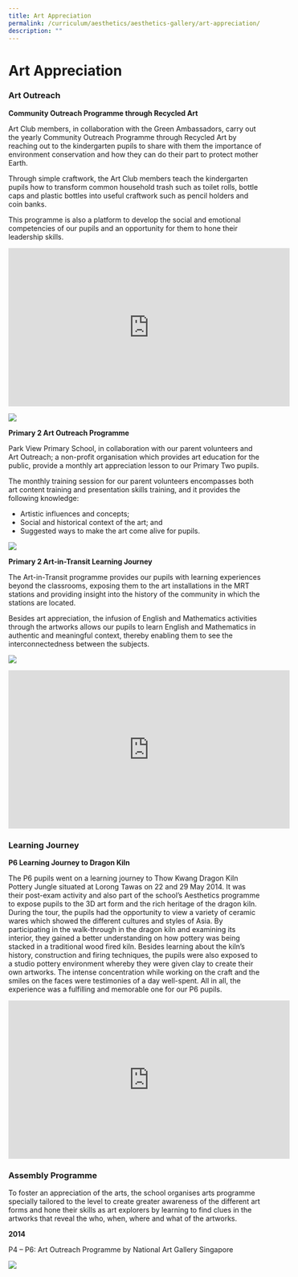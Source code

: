 ```yaml
---
title: Art Appreciation
permalink: /curriculum/aesthetics/aesthetics-gallery/art-appreciation/
description: ""
---
```

# **Art Appreciation**

### Art Outreach

**Community Outreach Programme through Recycled Art**

Art Club members, in collaboration with the Green Ambassadors, carry out the yearly Community Outreach Programme through Recycled Art by reaching out to the kindergarten pupils to share with them the importance of environment conservation and how they can do their part to protect mother Earth.

Through simple craftwork, the Art Club members teach the kindergarten pupils how to transform common household trash such as toilet rolls, bottle caps and plastic bottles into useful craftwork such as pencil holders and coin banks.

This programme is also a platform to develop the social and emotional competencies of our pupils and an opportunity for them to hone their leadership skills.


<iframe width="560" height="315" src="https://www.youtube.com/embed/cwsop_9gm0w" title="YouTube video player" frameborder="0" allow="accelerometer; autoplay; clipboard-write; encrypted-media; gyroscope; picture-in-picture" allowfullscreen></iframe>




![](/images/AOP1.jpg)


**Primary 2 Art Outreach Programme**

Park View Primary School, in collaboration with our parent volunteers and Art Outreach; a non-profit organisation which provides art education for the public, provide a monthly art appreciation lesson to our Primary Two pupils.

The monthly training session for our parent volunteers encompasses both art content training and presentation skills training, and it provides the following knowledge:

*   Artistic influences and concepts;
*   Social and historical context of the art; and
*   Suggested ways to make the art come alive for pupils.

![](/images/AOP2.jpg)


**Primary 2 Art-in-Transit Learning Journey**

The Art-in-Transit programme provides our pupils with learning experiences beyond the classrooms, exposing them to the art installations in the MRT stations and providing insight into the history of the community in which the stations are located.

Besides art appreciation, the infusion of English and Mathematics activities through the artworks allows our pupils to learn English and Mathematics in authentic and meaningful context, thereby enabling them to see the interconnectedness between the subjects.

![](/images/P2Art-in-TransitLearningJourney.jpg)







<iframe width="560" height="315" src="https://www.youtube.com/embed/-iA_BnsARAE" title="YouTube video player" frameborder="0" allow="accelerometer; autoplay; clipboard-write; encrypted-media; gyroscope; picture-in-picture" allowfullscreen></iframe>









### Learning Journey

**P6 Learning Journey to Dragon Kiln**

The P6 pupils went on a learning journey to Thow Kwang Dragon Kiln Pottery Jungle situated at Lorong Tawas on 22 and 29 May 2014. It was their post-exam activity and also part of the school’s Aesthetics programme to expose pupils to the 3D art form and the rich heritage of the dragon kiln. During the tour, the pupils had the opportunity to view a variety of ceramic wares which showed the different cultures and styles of Asia. By participating in the walk-through in the dragon kiln and examining its interior, they gained a better understanding on how pottery was being stacked in a traditional wood fired kiln. Besides learning about the kiln’s history, construction and firing techniques, the pupils were also exposed to a studio pottery environment whereby they were given clay to create their own artworks. The intense concentration while working on the craft and the smiles on the faces were testimonies of a day well-spent. All in all, the experience was a fulfilling and memorable one for our P6 pupils.


<iframe width="560" height="315" src="https://www.youtube.com/embed/4Vt9O4I6YXk" title="YouTube video player" frameborder="0" allow="accelerometer; autoplay; clipboard-write; encrypted-media; gyroscope; picture-in-picture" allowfullscreen></iframe>


### Assembly Programme

To foster an appreciation of the arts, the school organises arts programme specially tailored to the level to create greater awareness of the different art forms and hone their skills as art explorers by learning to find clues in the artworks that reveal the who, when, where and what of the artworks.

**2014**

P4 – P6: Art Outreach Programme by National Art Gallery Singapore

![](/images/NAG%20Assembly%20Talk%20Collage.jpg)